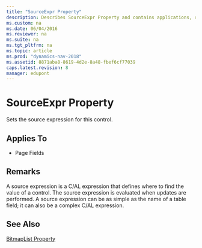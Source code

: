 ```yaml
---
title: "SourceExpr Property"
description: Describes SourceExpr Property and contains applications, remarks, and additional information.
ms.custom: na
ms.date: 06/04/2016
ms.reviewer: na
ms.suite: na
ms.tgt_pltfrm: na
ms.topic: article
ms.prod: "dynamics-nav-2018"
ms.assetid: 8871aba8-8619-4d2e-8a48-fbef6cf77039
caps.latest.revision: 8
manager: edupont
---
```

# SourceExpr Property
Sets the source expression for this control.  
  
## Applies To  
  
-   Page Fields  
  
## Remarks  
 A source expression is a C/AL expression that defines where to find the value of a control. The source expression is evaluated when updates are performed. A source expression can be as simple as the name of a table field; it can also be a complex C/AL expression.  
  
## See Also  
 [BitmapList Property](BitmapList-Property.md)